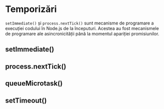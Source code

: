 # Temporizări

`setImmediate()` și `process.nextTick()` sunt mecanisme de programare a execuției codului în Node.js de la începuturi. Acestea au fost mecanismele de programare ale asincronicității până la momentul apariției promisiunilor.

## setImmediate()

## process.nextTick()

## queueMicrotask()

## setTimeout()
